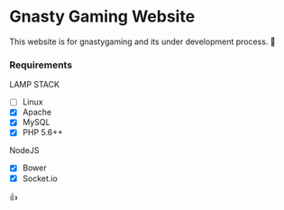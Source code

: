 # Gnasty Gaming Website
This website is for gnastygaming  and its under development process. :metal:

### Requirements
LAMP STACK
- [ ] Linux
- [x] Apache
- [x] MySQL
- [x] PHP 5.6++

NodeJS
- [x] Bower
- [x] Socket.io

:+1:

